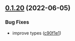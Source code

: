 ## [0.1.20](https://github.com/dankreiger/groop/compare/v0.1.19...v0.1.20) (2022-06-05)


### Bug Fixes

* improve types ([c90f1e1](https://github.com/dankreiger/groop/commit/c90f1e1bd7f4da3e822288c532160ae0c90acde3))
